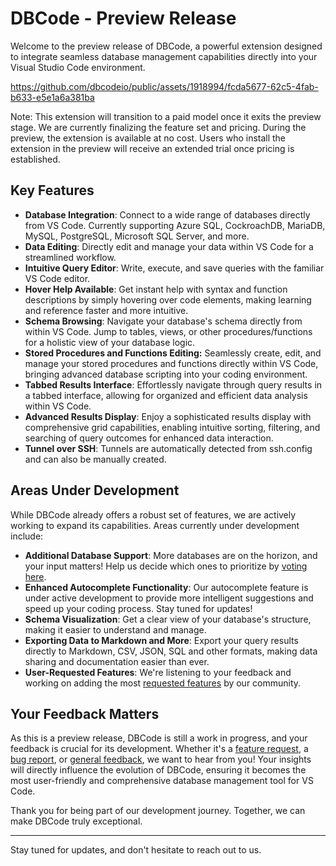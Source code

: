 # DBCode - Preview Release

Welcome to the preview release of DBCode, a powerful extension designed to integrate seamless database management capabilities directly into your Visual Studio Code environment.



https://github.com/dbcodeio/public/assets/1918994/fcda5677-62c5-4fab-b633-e5e1a6a381ba



Note: This extension will transition to a paid model once it exits the preview stage. We are currently finalizing the feature set and pricing. During the preview, the extension is available at no cost. Users who install the extension in the preview will receive an extended trial once pricing is established.

## Key Features

- **Database Integration**: Connect to a wide range of databases directly from VS Code. Currently supporting Azure SQL, CockroachDB, MariaDB, MySQL, PostgreSQL, Microsoft SQL Server, and more.
- **Data Editing**: Directly edit and manage your data within VS Code for a streamlined workflow.
- **Intuitive Query Editor**: Write, execute, and save queries with the familiar VS Code editor.
- **Hover Help Available**: Get instant help with syntax and function descriptions by simply hovering over code elements, making learning and reference faster and more intuitive.
- **Schema Browsing**: Navigate your database's schema directly from within VS Code. Jump to tables, views, or other procedures/functions for a holistic view of your database logic.
- **Stored Procedures and Functions Editing:** Seamlessly create, edit, and manage your stored procedures and functions directly within VS Code, bringing advanced database scripting into your coding environment.
- **Tabbed Results Interface**: Effortlessly navigate through query results in a tabbed interface, allowing for organized and efficient data analysis within VS Code.
- **Advanced Results Display**: Enjoy a sophisticated results display with comprehensive grid capabilities, enabling intuitive sorting, filtering, and searching of query outcomes for enhanced data interaction.
- **Tunnel over SSH**: Tunnels are automatically detected from ssh.config and can also be manually created.

## Areas Under Development

While DBCode already offers a robust set of features, we are actively working to expand its capabilities. Areas currently under development include:

- **Additional Database Support**: More databases are on the horizon, and your input matters! Help us decide which ones to prioritize by [voting here](https://github.com/orgs/dbcodeio/discussions/1).
- **Enhanced Autocomplete Functionality**: Our autocomplete feature is under active development to provide more intelligent suggestions and speed up your coding process. Stay tuned for updates!
- **Schema Visualization**: Get a clear view of your database's structure, making it easier to understand and manage.
- **Exporting Data to Markdown and More**: Export your query results directly to Markdown, CSV, JSON, SQL and other formats, making data sharing and documentation easier than ever.
- **User-Requested Features**: We're listening to your feedback and working on adding the most [requested features](https://github.com/orgs/dbcodeio/discussions/categories/ideas) by our community.

## Your Feedback Matters

As this is a preview release, DBCode is still a work in progress, and your feedback is crucial for its development. Whether it's a [feature request](https://github.com/orgs/dbcodeio/discussions/categories/ideas), a [bug report](https://github.com/dbcodeio/public), or [general feedback](https://github.com/orgs/dbcodeio/discussions/categories/general), we want to hear from you! Your insights will directly influence the evolution of DBCode, ensuring it becomes the most user-friendly and comprehensive database management tool for VS Code.

Thank you for being part of our development journey. Together, we can make DBCode truly exceptional.

---

Stay tuned for updates, and don't hesitate to reach out to us.
